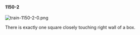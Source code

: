 #### 1150-2
![train-1150-2-0.png](https://github.com/lil-lab/nlvr/raw/master/nlvr/train/images/59/train-1150-2-0.png "train-1150-2-0.png")

There is exactly one square closely touching right wall of a box.
